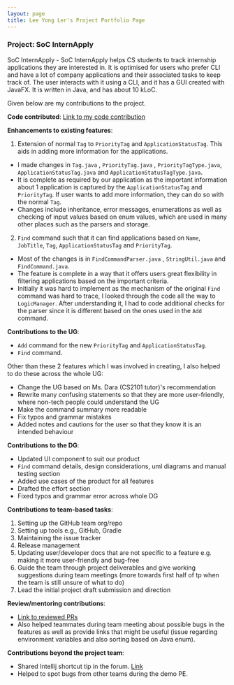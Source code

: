 ```yaml
---
layout: page
title: Lee Yong Ler's Project Portfolio Page
---
```


### Project: SoC InternApply

SoC InternApply - SoC InternApply helps CS students to track internship applications they are interested in. It is optimised for users who prefer CLI and have a lot of company applications and their associated tasks to keep track of. The user interacts with it using a CLI, and it has a GUI created with JavaFX. It is written in Java, and has about 10 kLoC.

Given below are my contributions to the project.

**Code contributed**: 
[Link to my code contribution](https://nus-cs2103-ay2122s2.github.io/tp-dashboard/?search=yongler&breakdown=true)



**Enhancements to existing features**:
1. Extension of normal `Tag` to `PriorityTag` and `ApplicationStatusTag`. This aids in adding more information for the applications.
- I made changes in `Tag.java` , `PriorityTag.java` , `PriorityTagType.java`, `ApplicationStatusTag.java` and `ApplicationStatusTagType.java`.
- It is complete as required by our application as the important information about 1 application is captured by the `ApplicationStatusTag` and `PriorityTag`. If user wants to add more information, they can do so with the normal `Tag`.
- Changes include inheritance, error messages, enumerations as well as checking of input values based on enum values, which are used in many other places such as the parsers and storage.


2. `Find` command such that it can find applications based on `Name`, `JobTitle`, `Tag`, `ApplicationStatusTag` and `PriorityTag`.
- Most of the changes is in `FindCommandParser.java` , `StringUtil.java` and `FindCommand.java`.
- The feature is complete in a way that it offers users great flexibility in filtering applications based on the important criteria.
- Initially it was hard to implement as the mechanism of the original `Find` command was hard to trace, I looked through the code all the way to `LogicManager`. After understanding it, I had to code additional checks for the parser since it is different based on the ones used in the `Add` command.

**Contributions to the UG**:
- `Add` command for the new `PriorityTag` and `ApplicationStatusTag`.
- `Find` command.

Other than these 2 features which I was involved in creating, I also helped to do these across the whole UG:
- Change the UG based on Ms. Dara (CS2101 tutor)'s recommendation
- Rewrite many confusing statements so that they are more user-friendly, where non-tech people could understand the UG
- Make the command summary more readable 
- Fix typos and grammar mistakes
- Added notes and cautions for the user so that they know it is an intended behaviour

**Contributions to the DG**:
- Updated UI component to suit our product
- `Find` command details, design considerations, uml diagrams and manual testing section
- Added use cases of the product for all features 
- Drafted the effort section
- Fixed typos and grammar error across whole DG

**Contributions to team-based tasks**:
1. Setting up the GitHub team org/repo
2. Setting up tools e.g., GitHub, Gradle 
3. Maintaining the issue tracker
4. Release management
5. Updating user/developer docs that are not specific to a feature e.g. making it more user-friendly and bug-free
6. Guide the team through project deliverables and give working suggestions during team meetings (more towards first half of tp when the team is still unsure of what to do)
7. Lead the initial project draft submission and direction 

    
**Review/mentoring contributions**:
- [Link to reviewed PRs](https://github.com/AY2122S2-CS2103T-T11-3/tp/issues?q=reviewed-by%3Ayongler)
- Also helped teammates during team meeting about possible bugs in the features as well as provide links that might be useful (issue regarding environment variables and also sorting based on Java enum).  

**Contributions beyond the project team**:
- Shared Intellij shortcut tip in the forum. [Link](https://github.com/nus-cs2103-AY2122S2/forum/issues?q=author%3Ayongler+)
- Helped to spot bugs from other teams during the demo PE.



